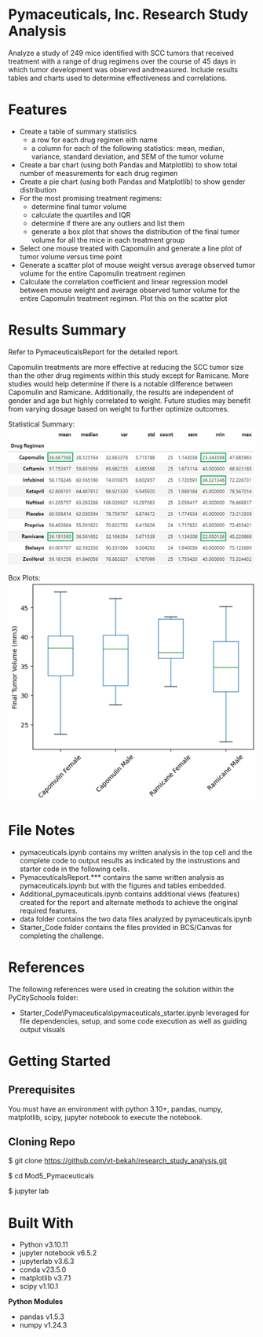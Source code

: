 # Pymaceuticals, Inc. Research Study Analysis
Analyze a study of 249 mice identified with SCC tumors that received treatment with a range of drug regimens over the course of 45 days in which tumor development was observed andmeasured. Include results tables and charts used to determine effectiveness and correlations.

# Features
* Create a table of summary statistics
   * a row for each drug regimen eith name
   * a column for each of the following statistics: mean, median, variance, standard deviation, and SEM of the tumor volume
* Create a bar chart (using both Pandas and Matplotlib) to show total number of measurements for each drug regimen
* Create a pie chart (using both Pandas and Matplotlib) to show gender distribution
* For the most promising treatment regimens:
   * determine final tumor volume
   * calculate the quartiles and IQR
   * determine if there are any outliers and list them
   * generate a box plot that shows the distribution of the final tumor volume for all the mice in each treatment group
* Select one mouse treated with Capomulin and generate a line plot of tumor volume versus time point
* Generate a scatter plot of mouse weight versus average observed tumor volume for the entire Capomulin treatment regimen
* Calculate the correlation coefficient and linear regression model between mouse weight and average observed tumor volume for the entire Capomulin treatment regimen. Plot this on the scatter plot


# Results Summary
Refer to PymaceuticalsReport for the detailed report.

Capomulin treatments are more effective at reducing the SCC tumor size than the other drug regiments within this study except for Ramicane. More studies would help determine if there is a notable difference between Capomulin and Ramicane. Additionally, the results are independent of gender and age but highly correlated to weight. Future studies may benefit from varying dosage based on weight to further optimize outcomes.

Statistical Summary: <br>
![Statistical Summary](images/StatSummary.png)

Box Plots: <br>
![Box Plots](images/BoxPlots.png)

# File Notes
* pymaceuticals.ipynb contains my written analysis in the top cell and the complete code to output results as indicated by the instrustions and starter code in the following cells.
* PymaceuticalsReport.*** contains the same written analysis as pymaceuticals.ipynb but with the figures and tables embedded.
* Additional_pymaceuticals.ipynb contains additional views (features) created for the report and alternate methods to achieve the original required features.
* data folder contains the two data files analyzed by pymaceuticals.ipynb
* Starter_Code folder contains the files provided in BCS/Canvas for completing the challenge.

    

# References
The following references were used in creating the solution within the PyCitySchools folder:
 * Starter_Code\Pymaceuticals\pymaceuticals_starter.ipynb leveraged for file dependencies, setup, and some code execution as well as guiding output visuals

# Getting Started

## Prerequisites
You must have an environment with python 3.10+, pandas, numpy, matplotlib, scipy, jupyter notebook to execute the notebook.

## Cloning Repo
$ git clone https://github.com/vt-bekah/research_study_analysis.git

$ cd Mod5_Pymaceuticals

$ jupyter lab

# Built With
* Python v3.10.11
* jupyter notebook v6.5.2
* jupyterlab v3.6.3
* conda v23.5.0
* matplotlib v3.7.1
* scipy v1.10.1

**Python Modules**
* pandas v1.5.3
* numpy v1.24.3
